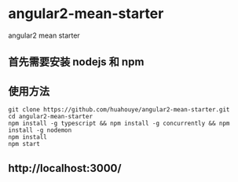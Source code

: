 # angular2-mean-starter
angular2 mean starter
## 首先需要安装 nodejs 和 npm
## 使用方法
```
git clone https://github.com/huahouye/angular2-mean-starter.git
cd angular2-mean-starter
npm install -g typescript && npm install -g concurrently && npm install -g nodemon 
npm install
npm start
```
## http://localhost:3000/

